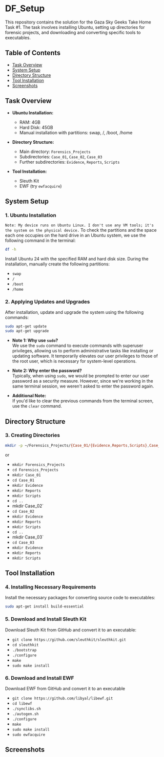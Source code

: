 # DF_Setup

This repository contains the solution for the Gaza Sky Geeks Take Home Task #1. The task involves installing Ubuntu, setting up directories for forensic projects, and downloading and converting specific tools to executables.

## Table of Contents
- [Task Overview](#task-overview)
- [System Setup](#system-setup)
- [Directory Structure](#directory-structure)
- [Tool Installation](#tool-installation)
- [Screenshots](#screenshots)

## Task Overview
- **Ubuntu Installation:**
  - RAM: 4GB
  - Hard Disk: 45GB
  - Manual installation with partitions: swap, /, /boot, /home

- **Directory Structure:**
  - Main directory: `Forensics_Projects`
  - Subdirectories: `Case_01`, `Case_02`, `Case_03`
  - Further subdirectories: `Evidence`, `Reports`, `Scripts`

- **Tool Installation:**
  - Sleuth Kit
  - EWF (try `ewfacquire`)

## System Setup

### 1. Ubuntu Installation
`Note: My device runs on Ubuntu Linux. I don't use any VM tools; it's the system on the physical device.`
To check the partitions and the space each one occupies on the hard drive in an Ubuntu
system, we use the following command in the terminal:

 ```bash
df -h

```
Install Ubuntu 24 with the specified RAM and hard disk size. During the installation, manually create the following partitions:
- `swap`
- `/`
- `/boot`
- `/home`

### 2. Applying Updates and Upgrades
After installation, update and upgrade the system using the following commands:
```bash
sudo apt-get update
sudo apt-get upgrade
```
- **Note 1: Why use `sudo`?**  
  We use the `sudo` command to execute commands with superuser privileges, allowing us to perform administrative tasks like installing or updating software. It temporarily elevates our user privileges to those of the root user, which is necessary for system-level operations.

- **Note 2: Why enter the password?**  
  Typically, when using `sudo`, we would be prompted to enter our user password as a security measure. However, since we're working in the same terminal session, we weren't asked to enter the password again.

- **Additional Note:**  
  If you'd like to clear the previous commands from the terminal screen, use the `clear` command.
## Directory Structure
### 3. Creating Directories
```bash
mkdir -p ~/Forensics_Projects/{Case_01/{Evidence,Reports,Scripts},Case_02/{Evidence,Reports,Scripts},Case_03/{Evidence,Reports,Scripts}}
```
or 
*  `mkdir Forensics_Projects `
*   `cd Forensics_Projects `
*   `mkdir Case_01`
*   `cd Case_01`
*   `mkdir Evidence`
*   `mkdir Reports`
*   `mkdir Scripts`
*   `cd ..`
*   mkdir Case_02`
*   `cd Case_02`
*   `mkdir Evidence`
*   `mkdir Reports`
*   `mkdir Scripts`
*   `cd ..`
*   mkdir Case_03`
*   `cd Case_03`
*   `mkdir Evidence`
*   `mkdir Reports`
*   `mkdir Scripts`

## Tool Installation
### 4. Installing Necessary Requirements

Install the necessary packages for converting source code to executables:
```bash
sudo apt-get install build-essential
```

### 5. Download and Install Sleuth Kit

Download Sleuth Kit from GitHub and convert it to an executable:
* `git clone https://github.com/sleuthkit/sleuthkit.git`
* `cd sleuthkit`
* `./bootstrap`
* `./configure`
* `make`
* `sudo make install`

### 6. Download and Install EWF

Download EWF from GitHub and convert it to an executable

* `git clone https://github.com/libyal/libewf.git`
* `cd libewf`
* `./synclibs.sh`
* `./autogen.sh`
* `./configure`
* `make`
* `sudo make install`
* `sudo ewfacquire`

## Screenshots

